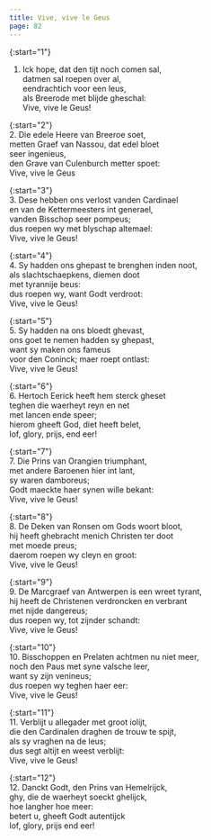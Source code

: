 ```yaml
---
title: Vive, vive le Geus
page: 82
---  
```


{:start="1"}  
1. Ick hope, dat den tijt noch comen sal,  
datmen sal roepen over al,  
eendrachtich voor een leus,  
als Breerode met blijde gheschal:  
Vive, vive le Geus!  


{:start="2"}  
2. Die edele Heere van Breeroe soet,  
metten Graef van Nassou, dat edel bloet  
seer ingenieus,  
den Grave van Culenburch metter spoet:  
Vive, vive le Geus  


{:start="3"}  
3. Dese hebben ons verlost vanden Cardinael  
en van de Kettermeesters int generael,  
vanden Bisschop seer pompeus;  
dus roepen wy met blyschap altemael:  
Vive, vive le Geus!  


{:start="4"}  
4. Sy hadden ons ghepast te brenghen inden noot,  
als slachtschaepkens, diemen doot  
met tyrannije beus:  
dus roepen wy, want Godt verdroot:  
Vive, vive le Geus!  


{:start="5"}  
5. Sy hadden na ons bloedt ghevast,  
ons goet te nemen hadden sy ghepast,  
want sy maken ons fameus  
voor den Coninck; maer roept ontlast:  
Vive, vive le Geus!  


{:start="6"}  
6. Hertoch Eerick heeft hem sterck gheset  
teghen die waerheyt reyn en net  
met lancen ende speer;  
hierom gheeft God, diet heeft belet,  
lof, glory, prijs, end eer!  


{:start="7"}  
7. Die Prins van Orangien triumphant,  
met andere Baroenen hier int lant,  
sy waren damboreus;  
Godt maeckte haer synen wille bekant:  
Vive, vive le Geus!  


{:start="8"}  
8. De Deken van Ronsen om Gods woort bloot,  
hij heeft ghebracht menich Christen ter doot  
met moede preus;  
daerom roepen wy cleyn en groot:  
Vive, vive le Geus!  


{:start="9"}  
9. De Marcgraef van Antwerpen is een wreet tyrant,  
hij heeft de Christenen verdroncken en verbrant  
met nijde dangereus;  
dus roepen wy, tot zijnder schandt:  
Vive, vive le Geus!  


{:start="10"}  
10. Bisschoppen en Prelaten achtmen nu niet meer,  
noch den Paus met syne valsche leer,  
want sy zijn venineus;  
dus roepen wy teghen haer eer:  
Vive, vive le Geus!  


{:start="11"}  
11. Verblijt u allegader met groot iolijt,  
die den Cardinalen draghen de trouw te spijt,  
als sy vraghen na de leus;  
dus segt altijt en weest verblijt:  
Vive, vive le Geus!  


{:start="12"}  
12. Danckt Godt, den Prins van Hemelrijck,  
ghy, die de waerheyt soeckt ghelijck,  
hoe langher hoe meer:  
betert u, gheeft Godt autentijck  
lof, glory, prijs end eer!  